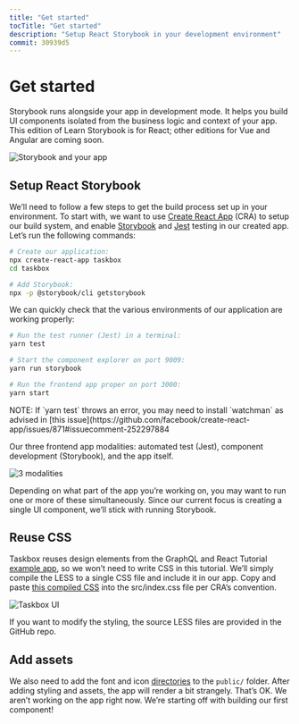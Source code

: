 ```yaml
---
title: "Get started"
tocTitle: "Get started"
description: "Setup React Storybook in your development environment"
commit: 30939d5
---
```


# Get started

Storybook runs alongside your app in development mode. It helps you build UI components isolated from the business logic and context of your app. This edition of Learn Storybook is for React; other editions for Vue and Angular are coming soon.

![Storybook and your app](/storybook-relationship.jpg)

## Setup React Storybook

We’ll need to follow a few steps to get the build process set up in your environment. To start with, we want to use [Create React App](https://github.com/facebook/create-react-app) (CRA) to setup our build system, and enable [Storybook](https://storybook.js.org/) and [Jest](https://facebook.github.io/jest/) testing in our created app. Let’s run the following commands:

```bash
# Create our application:
npx create-react-app taskbox
cd taskbox

# Add Storybook:
npx -p @storybook/cli getstorybook
```

We can quickly check that the various environments of our application are working properly:

```bash
# Run the test runner (Jest) in a terminal:
yarn test

# Start the component explorer on port 9009:
yarn run storybook

# Run the frontend app proper on port 3000:
yarn start
```
<div class="aside">
NOTE: If `yarn test` throws an error, you may need to install `watchman` as advised in [this issue](https://github.com/facebook/create-react-app/issues/871#issuecomment-252297884
</div>

Our three frontend app modalities: automated test (Jest), component development (Storybook), and the app itself.

![3 modalities](/app-three-modalities.png)

Depending on what part of the app you’re working on, you may want to run one or more of these simultaneously. Since our current focus is creating a single UI component, we’ll stick with running Storybook.

## Reuse CSS

Taskbox reuses design elements from the GraphQL and React Tutorial [example app](https://blog.hichroma.com/graphql-react-tutorial-part-1-6-d0691af25858), so we won’t need to write CSS in this tutorial. We’ll simply compile the LESS to a single CSS file and include it in our app. Copy and paste [this compiled CSS](https://github.com/hichroma/learnstorybook-code/blob/master/src/index.css) into the src/index.css file per CRA’s convention.

![Taskbox UI](/ss-browserchrome-taskbox-learnstorybook.png)

<div class="aside">
If you want to modify the styling, the source LESS files are provided in the GitHub repo.
</div>

## Add assets

We also need to add the font and icon [directories](https://github.com/hichroma/learnstorybook-code/tree/master/public) to the `public/` folder. After adding styling and assets, the app will render a bit strangely. That’s OK. We aren’t working on the app right now. We’re starting off with building our first component!
